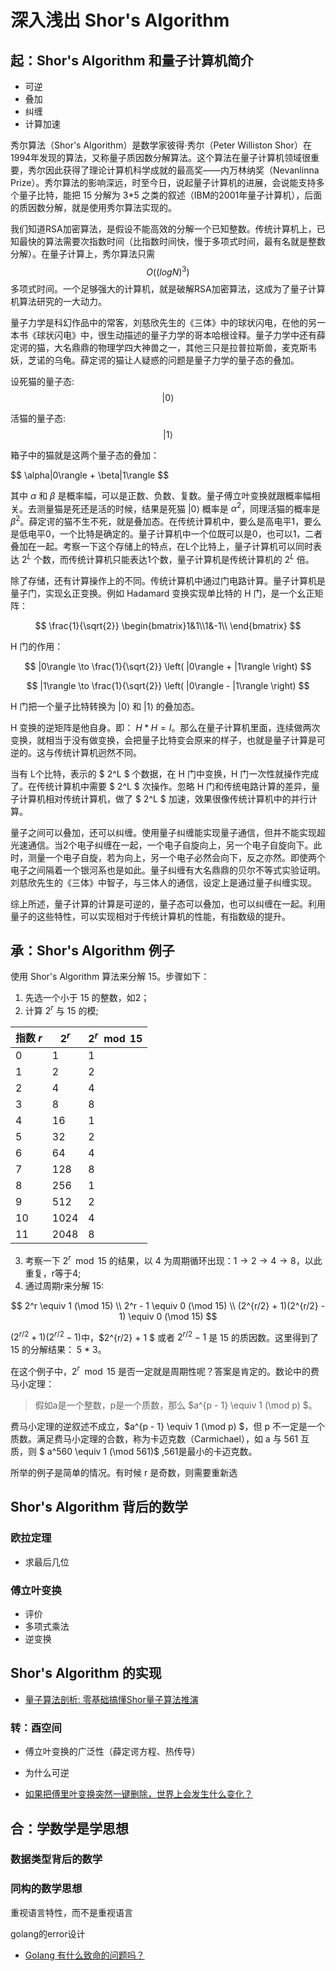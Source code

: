 # 深入浅出 Shor's Algorithm

## 起：Shor's Algorithm 和量子计算机简介

- 可逆
- 叠加
- 纠缠
- 计算加速

秀尔算法（Shor's Algorithm）是数学家彼得·秀尔（Peter Williston Shor）在1994年发现的算法，又称量子质因数分解算法。这个算法在量子计算机领域很重要，秀尔因此获得了理论计算机科学成就的最高奖——内万林纳奖（Nevanlinna Prize）。秀尔算法的影响深远，时至今日，说起量子计算机的进展，会说能支持多个量子比特，能把 15 分解为 3*5 之类的叙述（IBM的2001年量子计算机），后面的质因数分解，就是使用秀尔算法实现的。

我们知道RSA加密算法，是假设不能高效的分解一个已知整数。传统计算机上，已知最快的算法需要次指数时间（比指数时间快，慢于多项式时间，最有名就是整数分解）。在量子计算上，秀尔算法只需 $$O((logN)^3)$$ 多项式时间。一个足够强大的计算机，就是破解RSA加密算法，这成为了量子计算机算法研究的一大动力。

量子力学是科幻作品中的常客，刘慈欣先生的《三体》中的球状闪电，在他的另一本书《球状闪电》中，很生动描述的量子力学的哥本哈根诠释。量子力学中还有薛定谔的猫，大名鼎鼎的物理学四大神兽之一，其他三只是拉普拉斯兽，麦克斯韦妖，芝诺的乌龟。薛定谔的猫让人疑惑的问题是量子力学的量子态的叠加。

设死猫的量子态: $$|0\rangle$$ 

活猫的量子态: $$|1\rangle$$

箱子中的猫就是这两个量子态的叠加：

\$$
\alpha|0\rangle + \beta|1\rangle
$$

其中 $\alpha$ 和 $\beta$ 是概率幅，可以是正数、负数、复数。量子傅立叶变换就跟概率幅相关。去测量猫是死还是活的时候，结果是死猫 $|0\rangle$ 概率是 $\alpha^2$，同理活猫的概率是 $\beta^2$。薛定谔的猫不生不死，就是叠加态。在传统计算机中，要么是高电平1，要么是低电平0，一个比特是确定的。量子计算机中一个位既可以是0，也可以1，二者叠加在一起。考察一下这个存储上的特点，在L个比特上，量子计算机可以同时表达 $2^L$ 个数，而传统计算机只能表达1个数，量子计算机是传统计算机的  $2^L$ 倍。

除了存储，还有计算操作上的不同。传统计算机中通过门电路计算。量子计算机是量子门，实现幺正变换。例如 Hadamard 变换实现单比特的 H 门，是一个幺正矩阵：

$$
\frac{1}{\sqrt{2}} \begin{bmatrix}1&1\\1&-1\\ \end{bmatrix}
$$

H 门的作用：

$$
|0\rangle \to \frac{1}{\sqrt{2}} \left( |0\rangle + |1\rangle \right) 
$$

$$
|1\rangle \to \frac{1}{\sqrt{2}} \left( |0\rangle - |1\rangle \right)
$$

H 门把一个量子比特转换为 $|0\rangle$ 和 $|1\rangle$ 的叠加态。

H 变换的逆矩阵是他自身。即： $H*H = I$。那么在量子计算机里面，连续做两次变换，就相当于没有做变换，会把量子比特变会原来的样子，也就是量子计算是可逆的。这与传统计算机迥然不同。

当有 L个比特，表示的 $ 2^L $ 个数据，在 H 门中变换，H 门一次性就操作完成了。在传统计算机中需要  $ 2^L $ 次操作。忽略 H 门和传统电路计算的差异，量子计算机相对传统计算机，做了 $ 2^L $ 加速，效果很像传统计算机中的并行计算。

量子之间可以叠加，还可以纠缠。使用量子纠缠能实现量子通信，但并不能实现超光速通信。当2个电子纠缠在一起，一个电子自旋向上，另一个电子自旋向下。此时，测量一个电子自旋，若为向上，另一个电子必然会向下，反之亦然。即使两个电子之间隔着一个银河系也是如此。量子纠缠有大名鼎鼎的贝尔不等式实验证明。刘慈欣先生的《三体》中智子，与三体人的通信，设定上是通过量子纠缠实现。

综上所述，量子计算的计算是可逆的，量子态可以叠加，也可以纠缠在一起。利用量子的这些特性，可以实现相对于传统计算机的性能，有指数级的提升。

## 承：Shor's Algorithm 例子

使用 Shor's Algorithm 算法来分解 15。步骤如下：

1. 先选一个小于 15 的整数，如2；
2. 计算 $2^r$ 与 15 的模;

| 指数 $r$ | $2^r$       | $2^r \mod 15$ |
|------------|---------------|------------------|
| 0          | 1             | 1                |
| 1          | 2             | 2                |
| 2          | 4             | 4                |
| 3          | 8             | 8                |
| 4          | 16            | 1                |
| 5          | 32            | 2                |
| 6          | 64            | 4                |
| 7          | 128           | 8                |
| 8          | 256           | 1                |
| 9          | 512           | 2                |
| 10         | 1024          | 4                |
| 11         | 2048          | 8                |

3. 考察一下  $2^r \mod 15$ 的结果，以 4 为周期循环出现：$1 \to 2 \to 4 \to 8$，以此重复，r等于4;
4. 通过周期r来分解 15:

$$
2^r \equiv 1 (\mod 15) \\
2^r - 1 \equiv 0 (\mod 15) \\ 
(2^{r/2} + 1)(2^{r/2} - 1) \equiv 0 (\mod 15)
$$

$(2^{r/2} + 1)(2^{r/2} - 1)$中，$2^{r/2} + 1 $ 或者 $2^{r/2} - 1$ 是 15 的质因数。这里得到了 15 的分解结果： 5 * 3。

在这个例子中，$2^r \mod 15$ 是否一定就是周期性呢？答案是肯定的。数论中的费马小定理：

> 假如a是一个整数，p是一个质数，那么 $a^{p - 1} \equiv 1 (\mod p) $。

费马小定理的逆叙述不成立，$a^{p - 1} \equiv 1 (\mod p) $，但 p 不一定是一个质数。满足费马小定理的合数，称为卡迈克数（Carmichael），如 a 与 561 互质，则 $ a^560 \equiv 1 (\mod 561)$ ,561是最小的卡迈克数。

所举的例子是简单的情况。有时候 r 是奇数，则需要重新选

## Shor's Algorithm 背后的数学

### 欧拉定理
- 求最后几位

### 傅立叶变换
- 评价
- 多项式乘法
- 逆变换

## Shor's Algorithm 的实现

- [量子算法剖析: 零基础搞懂Shor量子算法推演](https://zhuanlan.zhihu.com/p/106923175)

### 转：酉空间

- 傅立叶变换的广泛性（薛定谔方程、热传导）
- 为什么可逆

- [如果把傅里叶变换突然一键删除，世界上会发生什么变化？](https://www.zhihu.com/question/13671804165/answer/1888868718425134475)

## 合：学数学是学思想

### 数据类型背后的数学

### 同构的数学思想

重视语言特性，而不是重视语言

golang的error设计

- [Golang 有什么致命的问题吗？](https://www.zhihu.com/question/311207855)

